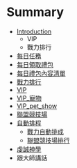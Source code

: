 # Summary

* [Introduction](README.md)
   * VIP
   * 戰力排行
* [每日任務](chapter1.md)
* [每日領取禮包](ling_qu.md)
* [每日禮包內容清單](mei_ri_li_bao_nei_rong_qing_dan.md)
* [戰力排行](zhan_li_pai_xing.md)
* [VIP](vip.md)
* [VIP_寵物](vipchong_wu.md)
* [VIP_pet_show](vippet_show.md)
* [聯盟競技場](lian_meng_zhan_li.md)
* [自動排程](zi_dong_pai_chang.md)
   * [戰力自動排成](zhan_li_zi_dong_pai_cheng.md)
   * [聯盟競技場排行](zhan_li.md)
* [虔誠神學](qian_cheng_shen_xue.md)
* 跟大師講話

